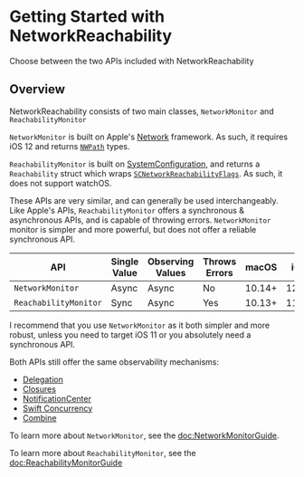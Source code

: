 # Getting Started with NetworkReachability

Choose between the two APIs included with NetworkReachability

## Overview

NetworkReachability consists of two main classes, ``NetworkMonitor`` and ``ReachabilityMonitor``

``NetworkMonitor`` is built on Apple's [Network](https://developer.apple.com/documentation/network) framework. As such, it requires iOS 12 and returns [`NWPath`](https://developer.apple.com/documentation/network/nwpath) types.

``ReachabilityMonitor`` is built on [SystemConfiguration](https://developer.apple.com/documentation/systemconfiguration), and returns a ``Reachability`` struct which wraps [``SCNetworkReachabilityFlags``](https://developer.apple.com/documentation/systemconfiguration/scnetworkreachabilityflags). As such, it does not support watchOS.

These APIs are very similar, and can generally be used interchangeably. Like Apple's APIs, ``ReachabilityMonitor`` offers a synchronous & asynchronous APIs, and is capable of throwing errors. ``NetworkMonitor`` monitor is simpler and more powerful, but does not offer a reliable synchronous API.

| API                       | Single Value | Observing Values  | Throws Errors | macOS  | iOS   | watchOS | tvOS  |
| ------------------------- | ------------ | ----------------- | ------------- | ------ | ----- | ------- | ----- |
| ``NetworkMonitor``        | Async        | Async             | No            | 10.14+ | 12.0+ | 5.0+    | 12.0+ |
| ``ReachabilityMonitor``   | Sync         | Async             | Yes           | 10.13+ | 11.0+ | N/A     | 11.0+ |

I recommend that you use ``NetworkMonitor`` as it both simpler and more robust, unless you need to target iOS 11 or you absolutely need a synchronous API.

Both APIs still offer the same observability mechanisms:

* [Delegation](https://developer.apple.com/library/archive/documentation/General/Conceptual/DevPedia-CocoaCore/Delegation.html)
* [Closures](https://docs.swift.org/swift-book/LanguageGuide/Closures.html)
* [NotificationCenter](https://developer.apple.com/documentation/foundation/notificationcenter)
* [Swift Concurrency](https://docs.swift.org/swift-book/LanguageGuide/Concurrency.html)
* [Combine](https://developer.apple.com/documentation/combine)

To learn more about ``NetworkMonitor``, see the <doc:NetworkMonitorGuide>.

To learn more about ``ReachabilityMonitor``, see the <doc:ReachabilityMonitorGuide>
